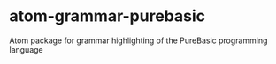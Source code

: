 # atom-grammar-purebasic
Atom package for grammar highlighting of the PureBasic programming language
